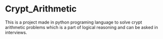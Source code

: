# Crypt_Arithmetic
This is a project made in python programing language to solve crypt arithmetic problems which is a part of logical reasoning and can be asked in interviews.
